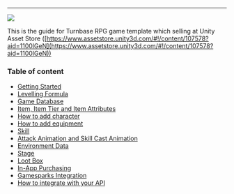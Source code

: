 * * *

![](https://cdn-images-1.medium.com/max/800/1*-8wsUh8HvDr029jiolcp9A.png)

This is the guide for Turnbase RPG game template which selling at Unity Asset Store ([https://www.assetstore.unity3d.com/#!/content/107578?aid=1100lGeN](https://www.assetstore.unity3d.com/#!/content/107578?aid=1100lGeN))

### Table of content

*   [Getting Started](pages/001-getting-started)
*   [Levelling Formula](pages/002-levelling-formula)
*   [Game Database](pages/003-game-database)
*   [Item, Item Tier and Item Attributes](pages/004-item--item-tier-and-item-attributes)
*   [How to add character](pages/005-how-to-add-character)
*   [How to add equipment](pages/006-how-to-add-equipment)
*   [Skill](pages/007-skill)
*   [Attack Animation and Skill Cast Animation](pages/008-attack-animation-and-skill-cast-animation)
*   [Environment Data](pages/009-environment-data)
*   [Stage](pages/010-stage)
*   [Loot Box](pages/011-loot-box)
*   [In-App Purchasing](pages/012-in-app-purchasing)
*   [Gamesparks Integration](pages/013-gamesparks-integration)
*   [How to integrate with your API](pages/014-how-to-integrate-with-your-ap)